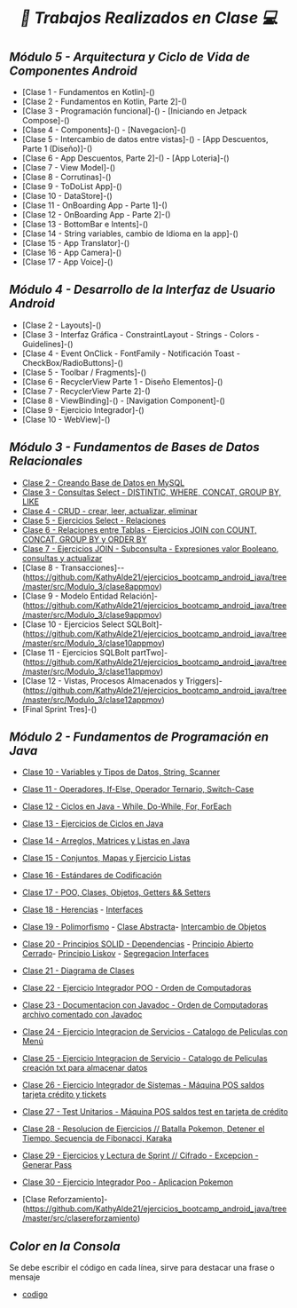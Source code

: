 **_<h1 align="center">:vulcan_salute: Trabajos Realizados en Clase :computer:</h1>_**
**_<h2>Módulo 5 - Arquitectura y Ciclo de Vida de Componentes Android</h2>_**

- [Clase 1 - Fundamentos en Kotlin]-()
- [Clase 2 - Fundamentos en Kotlin, Parte 2]-()
- [Clase 3 - Programación funcional]-() - [Iniciando en Jetpack Compose]-()
- [Clase 4 - Components]-() - [Navegacion]-()
- [Clase 5 - Intercambio de datos entre vistas]-() - [App Descuentos, Parte 1 (Diseño)]-()
- [Clase 6 - App Descuentos, Parte 2]-() - [App Loteria]-()
- [Clase 7 - View Model]-()
- [Clase 8 - Corrutinas]-()
- [Clase 9 - ToDoList App]-()
- [Clase 10 - DataStore]-()
- [Clase 11 - OnBoarding App - Parte 1]-()
- [Clase 12 - OnBoarding App - Parte 2]-()
- [Clase 13 - BottomBar e Intents]-()
- [Clase 14 - String variables, cambio de Idioma en la app]-()
- [Clase 15 - App Translator]-()
- [Clase 16 - App Camera]-()
- [Clase 17 - App Voice]-()


**_<h2>Módulo 4 - Desarrollo de la Interfaz de Usuario Android</h2>_**

- [Clase 2 - Layouts]-()
- [Clase 3 - Interfaz Gráfica - ConstraintLayout - Strings - Colors - Guidelines]-()
- [Clase 4 - Event OnClick - FontFamily - Notificación Toast - CheckBox/RadioButtons]-()
- [Clase 5 - Toolbar / Fragments]-()
- [Clase 6 - RecyclerView Parte 1 - Diseño Elementos]-()
- [Clase 7 - RecyclerView Parte 2]-()
- [Clase 8 - ViewBinding]-() - [Navigation Component]-()
- [Clase 9 - Ejercicio Integrador]-()
- [Clase 10 - WebView]-()


**_<h2>Módulo 3 - Fundamentos de Bases de Datos Relacionales</h2>_**

- [Clase 2 - Creando Base de Datos en MySQL](https://github.com/KathyAlde21/ejercicios_bootcamp_android_java/tree/master/src/Modulo_3/clase2appmov)
- [Clase 3 - Consultas Select - DISTINTIC, WHERE, CONCAT, GROUP BY, LIKE](https://github.com/KathyAlde21/ejercicios_bootcamp_android_java/tree/master/src/Modulo_3/clase3appmov)
- [Clase 4 - CRUD - crear, leer, actualizar, eliminar](https://github.com/KathyAlde21/ejercicios_bootcamp_android_java/tree/master/src/Modulo_3/clase4appmov)
- [Clase 5 - Ejercicios Select - Relaciones](https://github.com/KathyAlde21/ejercicios_bootcamp_android_java/tree/master/src/Modulo_3/clase5appmov)
- [Clase 6 - Relaciones entre Tablas - Ejercicios JOIN con COUNT, CONCAT, GROUP BY y ORDER BY](https://github.com/KathyAlde21/ejercicios_bootcamp_android_java/tree/master/src/Modulo_3/clase6appmov)
- [Clase 7 - Ejercicios JOIN - Subconsulta - Expresiones valor Booleano, consultas y actualizar](https://github.com/KathyAlde21/ejercicios_bootcamp_android_java/tree/master/src/Modulo_3/clase7appmov)
- [Clase 8 - Transacciones]--(https://github.com/KathyAlde21/ejercicios_bootcamp_android_java/tree/master/src/Modulo_3/clase8appmov)
- [Clase 9 - Modelo Entidad Relación]-(https://github.com/KathyAlde21/ejercicios_bootcamp_android_java/tree/master/src/Modulo_3/clase9appmov)
- [Clase 10 - Ejercicios Select SQLBolt]-(https://github.com/KathyAlde21/ejercicios_bootcamp_android_java/tree/master/src/Modulo_3/clase10appmov)
- [Clase 11 - Ejercicios SQLBolt partTwo]-(https://github.com/KathyAlde21/ejercicios_bootcamp_android_java/tree/master/src/Modulo_3/clase11appmov)
- [Clase 12 - Vistas, Procesos Almacenados y Triggers]-(https://github.com/KathyAlde21/ejercicios_bootcamp_android_java/tree/master/src/Modulo_3/clase12appmov)
- [Final Sprint Tres]-()


**_<h2>Módulo 2 - Fundamentos de Programación en Java</h2>_**

- [Clase 10 - Variables y Tipos de Datos, String, Scanner](https://github.com/KathyAlde21/ejercicios_bootcamp_android_java/tree/master/src/Modulo_2/clase10appmov)
- [Clase 11 - Operadores, If-Else, Operador Ternario, Switch-Case](https://github.com/KathyAlde21/ejercicios_bootcamp_android_java/tree/master/src/Modulo_2/clase11appmov)
- [Clase 12 - Ciclos en Java - While, Do-While, For, ForEach](https://github.com/KathyAlde21/ejercicios_bootcamp_android_java/tree/master/src/Modulo_2/clase12appmov)
- [Clase 13 - Ejercicios de Ciclos en Java](https://github.com/KathyAlde21/ejercicios_bootcamp_android_java/tree/master/src/Modulo_2/clase13appmov)
- [Clase 14 - Arreglos, Matrices y Listas en Java](https://github.com/KathyAlde21/ejercicios_bootcamp_android_java/tree/master/src/Modulo_2/clase14appmov)
- [Clase 15 - Conjuntos, Mapas y Ejercicio Listas](https://github.com/KathyAlde21/ejercicios_bootcamp_android_java/tree/master/src/Modulo_2/clase15appmov)
- [Clase 16 - Estándares de Codificación](https://github.com/KathyAlde21/ejercicios_bootcamp_android_java/tree/master/src/Modulo_2/clase16appmov)
- [Clase 17 - POO, Clases, Objetos, Getters && Setters](https://github.com/KathyAlde21/ejercicios_bootcamp_android_java/tree/master/src/Modulo_2/clase17appmov)
- [Clase 18 - Herencias](https://github.com/KathyAlde21/ejercicios_bootcamp_android_java/tree/master/src/Modulo_2/clase18appmov/herencias) - [Interfaces](https://github.com/KathyAlde21/ejercicios_bootcamp_android_java/tree/master/src/Modulo_2/clase18appmov/interfaces)
- [Clase 19 - Polimorfismo](https://github.com/KathyAlde21/ejercicios_bootcamp_android_java/tree/master/src/Modulo_2/clase19appmov/poliformismo) - [Clase Abstracta](https://github.com/KathyAlde21/ejercicios_bootcamp_android_java/tree/master/src/Modulo_2/clase19appmov/claseAbstracta)- [Intercambio de Objetos](https://github.com/KathyAlde21/ejercicios_bootcamp_android_java/tree/master/src/Modulo_2/clase19appmov/intercambioObjetos)
- [Clase 20 - Principios SOLID - Dependencias](https://github.com/KathyAlde21/ejercicios_bootcamp_android_java/tree/master/src/Modulo_2/clase20appmov/dependencias) - [Principio Abierto Cerrado](https://github.com/KathyAlde21/ejercicios_bootcamp_android_java/tree/master/src/Modulo_2/clase20appmov/principioabiertocerrado)- [Principio Liskov](https://github.com/KathyAlde21/ejercicios_bootcamp_android_java/tree/master/src/Modulo_2/clase20appmov/principioliskov) - [Segregacion Interfaces](https://github.com/KathyAlde21/ejercicios_bootcamp_android_java/tree/master/src/Modulo_2/clase20appmov/segregacioninterfaces)
- [Clase 21 - Diagrama de Clases](https://github.com/KathyAlde21/ejercicios_bootcamp_android_java/tree/master/src/Modulo_2/clase21appmov)
- [Clase 22 - Ejercicio Integrador POO - Orden de Computadoras](https://github.com/KathyAlde21/orden_de_computadoras)
- [Clase 23 - Documentacion con Javadoc - Orden de Computadoras archivo comentado con Javadoc](https://github.com/KathyAlde21/orden_de_computadoras/blob/master/src/modelo/DispositivoEntrada.java)
- [Clase 24 - Ejercicio Integracion de Servicios - Catalogo de Peliculas con Menú](https://github.com/KathyAlde21/catalogo_de_peliculas)
- [Clase 25 - Ejercicio Integracion de Servicio - Catalogo de Peliculas creación txt para almacenar datos](https://github.com/KathyAlde21/catalogo_de_peliculas/blob/master/src/servicio/ServicioPeliculasArchivos.java)
- [Clase 26 - Ejercicio Integrador de Sistemas - Máquina POS saldos tarjeta crédito y tickets](https://github.com/KathyAlde21/maquina_pos.git)
- [Clase 27 - Test Unitarios - Máquina POS saldos test en tarjeta de crédito](https://github.com/KathyAlde21/test-pos)
- [Clase 28 - Resolucion de Ejercicios // Batalla Pokemon, Detener el Tiempo, Secuencia de Fibonacci, Karaka](https://github.com/KathyAlde21/ejercicios_bootcamp_android_java/tree/master/src/Modulo_2/clase28appmov)
- [Clase 29 - Ejercicios y Lectura de Sprint // Cifrado - Excepcion - Generar Pass ](https://github.com/KathyAlde21/ejercicios_bootcamp_android_java/tree/master/src/Modulo_2/clase29appmov)
- [Clase 30 - Ejercicio Integrador Poo - Aplicacion Pokemon](https://github.com/KathyAlde21/ejercicios_bootcamp_android_java/tree/master/src/Modulo_2/clase30appmov)

- [Clase Reforzamiento]-(https://github.com/KathyAlde21/ejercicios_bootcamp_android_java/tree/master/src/clasereforzamiento)


**_<h2>Color en la Consola</h2>_**
Se debe escribir el código en cada línea, sirve para destacar una frase o mensaje
- [codigo](https://github.com/KathyAlde21/ejercicios_bootcamp_android_java/tree/b8880a7ce7dfd2dbd97e02788427877cf06371d0/src/ColorEnConsola)

